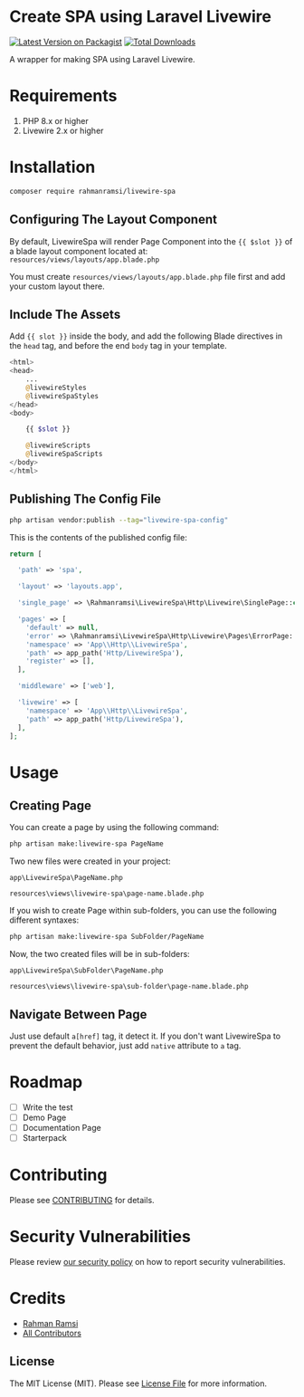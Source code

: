 # Create SPA using Laravel Livewire

[![Latest Version on Packagist](https://img.shields.io/packagist/v/rahmanramsi/livewire-spa.svg?style=flat-square)](https://packagist.org/packages/rahmanramsi/livewire-spa)
[![Total Downloads](https://img.shields.io/packagist/dt/rahmanramsi/livewire-spa.svg?style=flat-square)](https://packagist.org/packages/rahmanramsi/livewire-spa)

A wrapper for making SPA using Laravel Livewire.

# Requirements

1. PHP 8.x or higher
2. Livewire 2.x or higher

# Installation

```bash
composer require rahmanramsi/livewire-spa
```

## Configuring The Layout Component

By default, LivewireSpa will render Page Component into the `{{ $slot }}` of a blade layout component located at: `resources/views/layouts/app.blade.php`

You must create `resources/views/layouts/app.blade.php` file first and add your custom layout there.

## Include The Assets

Add `{{ slot }}` inside the body, and add the following Blade directives in the `head` tag, and before the end `body` tag in your template.

```php
<html>
<head>
    ...
    @livewireStyles
    @livewireSpaStyles
</head>
<body>

    {{ $slot }}

    @livewireScripts
    @livewireSpaScripts
</body>
</html>
```

## Publishing The Config File

```bash
php artisan vendor:publish --tag="livewire-spa-config"
```

This is the contents of the published config file:

```php
return [

  'path' => 'spa',

  'layout' => 'layouts.app',

  'single_page' => \Rahmanramsi\LivewireSpa\Http\Livewire\SinglePage::class,

  'pages' => [
    'default' => null,
    'error' => \Rahmanramsi\LivewireSpa\Http\Livewire\Pages\ErrorPage::class,
    'namespace' => 'App\\Http\\LivewireSpa',
    'path' => app_path('Http/LivewireSpa'),
    'register' => [],
  ],

  'middleware' => ['web'],

  'livewire' => [
    'namespace' => 'App\\Http\\LivewireSpa',
    'path' => app_path('Http/LivewireSpa'),
  ],
];
```

# Usage

## Creating Page

You can create a page by using the following command:

```bash
php artisan make:livewire-spa PageName
```

Two new files were created in your project:

`app\LivewireSpa\PageName.php`

`resources\views\livewire-spa\page-name.blade.php`

If you wish to create Page within sub-folders, you can use the following different syntaxes:

```bash
php artisan make:livewire-spa SubFolder/PageName
```

Now, the two created files will be in sub-folders:

`app\LivewireSpa\SubFolder\PageName.php`

`resources\views\livewire-spa\sub-folder\page-name.blade.php`

## Navigate Between Page

Just use default `a[href]` tag, it detect it. If you don't want LivewireSpa to prevent the default behavior, just add `native` attribute to `a` tag.

# Roadmap

- [ ] Write the test
- [ ] Demo Page
- [ ] Documentation Page
- [ ] Starterpack

# Contributing

Please see [CONTRIBUTING](.github/CONTRIBUTING.md) for details.

# Security Vulnerabilities

Please review [our security policy](../../security/policy) on how to report security vulnerabilities.

# Credits

- [Rahman Ramsi](https://github.com/rahmanramsi)
- [All Contributors](../../contributors)

## License

The MIT License (MIT). Please see [License File](LICENSE.md) for more information.
